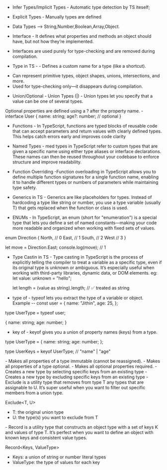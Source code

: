 - Infer Types/Implicit Types - Automatic type detection by TS iteself;

- Explicit Types - Manually types are defined

- Data Types --> String,Number,Boolean,Array,Object.

- Interface - It defines what properties and methods an object should have, but not how they’re implemented.

* Interfaces are used purely for type-checking and are removed during compilation.

- Type in TS - - Defines a custom name for a type (like a shortcut).

* Can represent primitive types, object shapes, unions, intersections, and more.
* Used for type-checking only—it disappears during compilation.

- Union/Optional - Union Types (|) -
  Union types let you specify that a value can be one of several types.

Optional properties are defined using a ? after the property name. - interface User {
name: string;
age?: number; // optional
}

- Functions - In TypeScript, functions are typed blocks of reusable code that can accept parameters and return values with clearly defined types. This helps catch errors early and improves code clarity

* Named Types - med types in TypeScript refer to custom types that are given a specific name using either type aliases or interface declarations. These names can then be reused throughout your codebase to enforce structure and improve readability.

* Function Overriding -Function overloading in TypeScript allows you to define multiple function signatures for a single function name, enabling it to handle different types or numbers of parameters while maintaining type safety.

* Generics in TS - Generics are like placeholders for types. Instead of hardcoding a type like string or number, you use a type variable (usually T) that gets replaced when the function or class is used.

* ENUMs - In TypeScript, an enum (short for "enumeration") is a special type that lets you define a set of named constants—making your code more readable and organized when working with fixed sets of values.

enum Direction {
North, // 0
East, // 1
South, // 2
West // 3
}

let move = Direction.East;
console.log(move); // 1

- Type Castin in TS - Type casting in TypeScript is the process of explicitly telling the compiler to treat a variable as a specific type, even if its original type is unknown or ambiguous. It’s especially useful when working with third-party libraries, dynamic data, or DOM elements.
  eg: let value: unknown = "hello";

  let length = (value as string).length; // ✅ treated as string

* type of - typeof lets you extract the type of a variable or object.
  Example -- const user = {
  name: "Jithin",
  age: 25,
  };

type UserType = typeof user;

<!-- Output -->

{
name: string;
age: number;
}

- key of - keyof gives you a union of property names (keys) from a type.

type UserType = {
name: string;
age: number;
};

type UserKeys = keyof UserType; // "name" | "age"

<!-- Utility Types -->

<!-- Readonly --> - Makes all properties of a type immutable (cannot be reassigned).

<!-- Partial --> - Makes all properties of a type optional.

<!-- Required --> -  Makes all optional properties required.

<!-- Pick --> -  Creates a new type by selecting specific keys from an existing type

<!-- Omit --> - Creates a new type by excluding specific keys from an existing type

<!-- Exclude --> -  Exclude<T, U> is a utility type that removes from type T any types that are assignable to U. It’s super useful when you want to filter out specific members from a union type.

Exclude<T, U>

- T: the original union type
- U: the type(s) you want to exclude from T

<!-- Record --> - Record<K, T> is a utility type that constructs an object type with a set of keys K and values of type T. It’s perfect when you want to define an object with known keys and consistent value types. 
Record<Keys, ValueType>
- Keys: a union of string or number literal types
- ValueType: the type of values for each key

